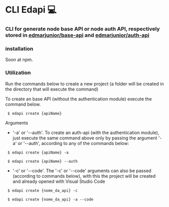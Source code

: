 # CLI Edapi :computer:

### CLI for generate node base API or node auth API, respectively stored in [edmarjunior/base-api](https://github.com/edmarjunior/base-api) and [edmarjunior/auth-api](https://github.com/edmarjunior/auth-api)


### installation
Soon at npm.

### Utilization
Run the commands below to create a new project (a folder will be created in the directory that will execute the command)

To create an base API (without the authentication module) execute the command below.
```
 $ edapi create {apiName}
```
Arguments
 - '-a' or '--auth'. To create an auth-api (with the authentication module), just execute the same command above only by passing the argument '-a' or '--auth', according to any of the commands below:
 ```
  $ edapi create {apiName} -a
 ```
 ```
  $ edapi create {apiName} --auth
 ```
 - '-c' or '--code'. The '-c' or '--code' arguments can also be passed (according to commands below), with this the project will be created and already opened with Visual Studio Code
 ```
  $ edapi create {nome_da_api} -c
 ```
 ```
  $ edapi create {nome_da_api} -a --code
 ```

